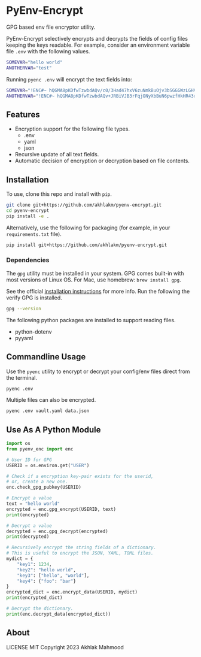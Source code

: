 # PyEnv-Encrypt
GPG based env file encryptor utility.

PyEnv-Encrypt selectively encrypts and decrypts the fields of config files keeping the keys readable. For example, consider an environment variable file `.env` with the following values.

```bash
SOMEVAR="hello world"
ANOTHERVAR="test"
```
Running `pyenc .env` will encrypt the text fields into:

```bash
SOMEVAR="!ENC#~ hQGMA8pKDfwTzwbdAQv/c0/3Had47hxV6zuNmkBuOjv3bSGGGWzLGHVAN7ryL3tx =Y8Nr"
ANOTHERVAR="!ENC#~ hQGMA8pKDfwTzwbdAQv+JRBiVJB3rFqjONyXbBuN6pwzfHkHR43rbSIGX0o/B0zU =ljcz"
```

## Features
- Encryption support for the following file types.
    - .env
    - yaml
    - json
- Recursive update of all text fields.
- Automatic decision of encryption or decryption based on file contents.

## Installation
To use, clone this repo and install with `pip`.
```sh
git clone git+https://github.com/akhlakm/pyenv-encrypt.git
cd pyenv-encrypt
pip install -e .
```

Alternatively, use the following for packaging (for example, in your `requirements.txt` file).
```sh
pip install git+https://github.com/akhlakm/pyenv-encrypt.git
```

### Dependencies
The `gpg` utility must be installed in your system. GPG comes built-in with most versions of Linux OS. For Mac, use homebrew: `brew install gpg`.

See the official [installation instructions](https://gnupg.org/download/) for more info. Run the following the verify GPG is installed.

```sh
gpg --version
```

The following python packages are installed to support reading files.
- python-dotenv
- pyyaml


## Commandline Usage
Use the `pyenc` utility to encrypt or decrypt your config/env files direct from the terminal.

```sh
pyenc .env
```

Multiple files can also be encrypted.
```sh
pyenc .env vault.yaml data.json
```

## Use As A Python Module

```python
import os
from pyenv_enc import enc

# User ID for GPG
USERID = os.environ.get("USER")

# Check if a encryption key-pair exists for the userid,
# or, create a new one.
enc.check_gpg_pubkey(USERID)

# Encrypt a value
text = "hello world"
encrypted = enc.gpg_encrypt(USERID, text)
print(encrypted)

# Decrypt a value
decrypted = enc.gpg_decrypt(encrypted)
print(decrypted)

# Recursively encrypt the string fields of a dictionary.
# This is useful to encrypt the JSON, YAML, TOML files.
mydict = {
    "key1": 1234,
    "key2": "hello world",
    "key3": ["hello", "world"],
    "key4": {"foo": "bar"}
}
encrypted_dict = enc.encrypt_data(USERID, mydict)
print(encrypted_dict)

# Decrypt the dictionary.
print(enc.decrypt_data(encrypted_dict))
```

## About
LICENSE MIT Copyright 2023 Akhlak Mahmood

